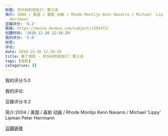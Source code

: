 ```yaml
---
标题: 欢乐树的朋友们：第三击
简介: 2004 / 美国 / 喜剧 动画 / Rhode Montijo Kenn Navarro / Michael 'Lippy' Lipman Peter
  Herrmann
豆瓣评分: '9.2'
链接: https://movie.douban.com/subject/1393472/
创建时间: '2010-12-30 12:36:29'
我的评分: '5.0'
标签:
评论:
date: 2010-12-30 12:36:29
title: 看了电影 - 欢乐树的朋友们：第三击
tags: [电影]
categories: []
---
```


我的评分:5.0

我的评论:

豆瓣评分:9.2

简介:2004 / 美国 / 喜剧 动画 / Rhode Montijo Kenn Navarro / Michael 'Lippy' Lipman Peter Herrmann

[豆瓣链接](https://movie.douban.com/subject/1393472/)

